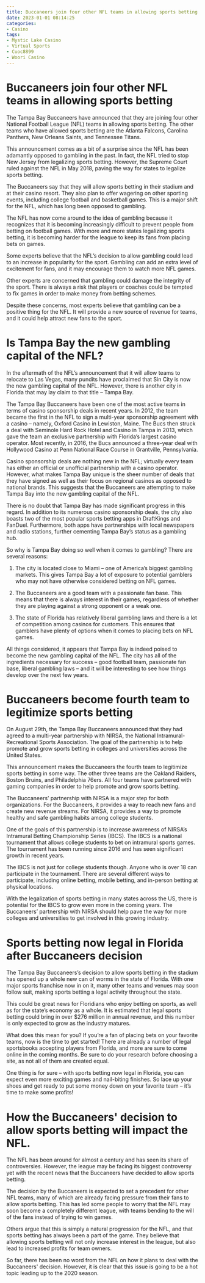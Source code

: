 ```yaml
---
title: Buccaneers join four other NFL teams in allowing sports betting
date: 2023-01-01 08:14:25
categories:
- Casino
tags:
- Mystic Lake Casino
- Virtual Sports
- Cuoc8899
- Woori Casino
---
```



#  Buccaneers join four other NFL teams in allowing sports betting

The Tampa Bay Buccaneers have announced that they are joining four other National Football League (NFL) teams in allowing sports betting. The other teams who have allowed sports betting are the Atlanta Falcons, Carolina Panthers, New Orleans Saints, and Tennessee Titans.

This announcement comes as a bit of a surprise since the NFL has been adamantly opposed to gambling in the past. In fact, the NFL tried to stop New Jersey from legalizing sports betting. However, the Supreme Court ruled against the NFL in May 2018, paving the way for states to legalize sports betting.

The Buccaneers say that they will allow sports betting in their stadium and at their casino resort. They also plan to offer wagering on other sporting events, including college football and basketball games. This is a major shift for the NFL, which has long been opposed to gambling.

The NFL has now come around to the idea of gambling because it recognizes that it is becoming increasingly difficult to prevent people from betting on football games. With more and more states legalizing sports betting, it is becoming harder for the league to keep its fans from placing bets on games.

Some experts believe that the NFL’s decision to allow gambling could lead to an increase in popularity for the sport. Gambling can add an extra level of excitement for fans, and it may encourage them to watch more NFL games.

Other experts are concerned that gambling could damage the integrity of the sport. There is always a risk that players or coaches could be tempted to fix games in order to make money from betting schemes.

Despite these concerns, most experts believe that gambling can be a positive thing for the NFL. It will provide a new source of revenue for teams, and it could help attract new fans to the sport.

#  Is Tampa Bay the new gambling capital of the NFL?

In the aftermath of the NFL’s announcement that it will allow teams to relocate to Las Vegas, many pundits have proclaimed that Sin City is now the new gambling capital of the NFL. However, there is another city in Florida that may lay claim to that title – Tampa Bay.

The Tampa Bay Buccaneers have been one of the most active teams in terms of casino sponsorship deals in recent years. In 2012, the team became the first in the NFL to sign a multi-year sponsorship agreement with a casino – namely, Oxford Casino in Lewiston, Maine. The Bucs then struck a deal with Seminole Hard Rock Hotel and Casino in Tampa in 2013, which gave the team an exclusive partnership with Florida’s largest casino operator. Most recently, in 2016, the Bucs announced a three-year deal with Hollywood Casino at Penn National Race Course in Grantville, Pennsylvania.

Casino sponsorship deals are nothing new in the NFL; virtually every team has either an official or unofficial partnership with a casino operator. However, what makes Tampa Bay unique is the sheer number of deals that they have signed as well as their focus on regional casinos as opposed to national brands. This suggests that the Buccaneers are attempting to make Tampa Bay into the new gambling capital of the NFL.

There is no doubt that Tampa Bay has made significant progress in this regard. In addition to its numerous casino sponsorship deals, the city also boasts two of the most popular sports betting apps in DraftKings and FanDuel. Furthermore, both apps have partnerships with local newspapers and radio stations, further cementing Tampa Bay’s status as a gambling hub.

So why is Tampa Bay doing so well when it comes to gambling? There are several reasons:

1) The city is located close to Miami – one of America’s biggest gambling markets. This gives Tampa Bay a lot of exposure to potential gamblers who may not have otherwise considered betting on NFL games.

2) The Buccaneers are a good team with a passionate fan base. This means that there is always interest in their games, regardless of whether they are playing against a strong opponent or a weak one.

3) The state of Florida has relatively liberal gambling laws and there is a lot of competition among casinos for customers. This ensures that gamblers have plenty of options when it comes to placing bets on NFL games.

All things considered, it appears that Tampa Bay is indeed poised to become the new gambling capital of the NFL. The city has all of the ingredients necessary for success – good football team, passionate fan base, liberal gambling laws – and it will be interesting to see how things develop over the next few years.

#  Buccaneers become fourth team to legitimize sports betting

On August 29th, the Tampa Bay Buccaneers announced that they had agreed to a multi-year partnership with NIRSA, the National Intramural-Recreational Sports Association. The goal of the partnership is to help promote and grow sports betting in colleges and universities across the United States.

This announcement makes the Buccaneers the fourth team to legitimize sports betting in some way. The other three teams are the Oakland Raiders, Boston Bruins, and Philadelphia 76ers. All four teams have partnered with gaming companies in order to help promote and grow sports betting.

The Buccaneers’ partnership with NIRSA is a major step for both organizations. For the Buccaneers, it provides a way to reach new fans and create new revenue streams. For NIRSA, it provides a way to promote healthy and safe gambling habits among college students.

One of the goals of this partnership is to increase awareness of NIRSA’s Intramural Betting Championship Series (IBCS). The IBCS is a national tournament that allows college students to bet on intramural sports games. The tournament has been running since 2016 and has seen significant growth in recent years.

The IBCS is not just for college students though. Anyone who is over 18 can participate in the tournament. There are several different ways to participate, including online betting, mobile betting, and in-person betting at physical locations.

With the legalization of sports betting in many states across the US, there is potential for the IBCS to grow even more in the coming years. The Buccaneers’ partnership with NIRSA should help pave the way for more colleges and universities to get involved in this growing industry.

#  Sports betting now legal in Florida after Buccaneers decision

The Tampa Bay Buccaneers’s decision to allow sports betting in the stadium has opened up a whole new can of worms in the state of Florida. With one major sports franchise now in on it, many other teams and venues may soon follow suit, making sports betting a legal activity throughout the state.

This could be great news for Floridians who enjoy betting on sports, as well as for the state’s economy as a whole. It is estimated that legal sports betting could bring in over $276 million in annual revenue, and this number is only expected to grow as the industry matures.

What does this mean for you? If you’re a fan of placing bets on your favorite teams, now is the time to get started! There are already a number of legal sportsbooks accepting players from Florida, and more are sure to come online in the coming months. Be sure to do your research before choosing a site, as not all of them are created equal.

One thing is for sure – with sports betting now legal in Florida, you can expect even more exciting games and nail-biting finishes. So lace up your shoes and get ready to put some money down on your favorite team – it’s time to make some profits!

#  How the Buccaneers' decision to allow sports betting will impact the NFL.

The NFL has been around for almost a century and has seen its share of controversies. However, the league may be facing its biggest controversy yet with the recent news that the Buccaneers have decided to allow sports betting.

The decision by the Buccaneers is expected to set a precedent for other NFL teams, many of which are already facing pressure from their fans to allow sports betting. This has led some people to worry that the NFL may soon become a completely different league, with teams bending to the will of the fans instead of trying to win games.

Others argue that this is simply a natural progression for the NFL, and that sports betting has always been a part of the game. They believe that allowing sports betting will not only increase interest in the league, but also lead to increased profits for team owners.

So far, there has been no word from the NFL on how it plans to deal with the Buccaneers' decision. However, it is clear that this issue is going to be a hot topic leading up to the 2020 season.